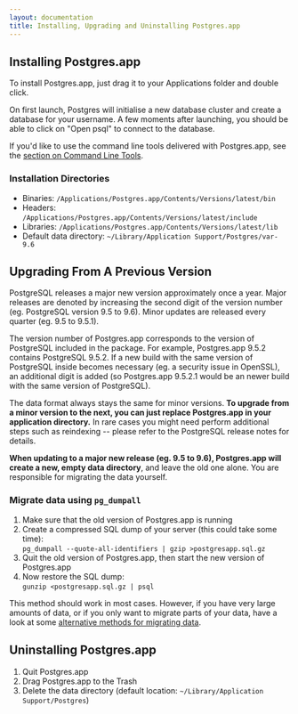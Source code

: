 ```yaml
---
layout: documentation
title: Installing, Upgrading and Uninstalling Postgres.app
---
```


## Installing Postgres.app

To install Postgres.app, just drag it to your Applications folder and double click.

On first launch, Postgres will initialise a new database cluster and create a database for your username.
A few moments after launching, you should be able to click on "Open psql" to connect to the database.

If you'd like to use the command line tools delivered with Postgres.app, see the [section on Command Line Tools](cli-tools.html).

### Installation Directories

- Binaries: `/Applications/Postgres.app/Contents/Versions/latest/bin`
- Headers: `/Applications/Postgres.app/Contents/Versions/latest/include`
- Libraries: `/Applications/Postgres.app/Contents/Versions/latest/lib`
- Default data directory: `~/Library/Application Support/Postgres/var-9.6`

## <a name="upgrading"></a>Upgrading From A Previous Version

PostgreSQL releases a major new version approximately once a year. Major releases are denoted by increasing the second digit of the version number (eg. PostgreSQL version 9.5 to 9.6). Minor updates are released every quarter (eg. 9.5 to 9.5.1).

The version number of Postgres.app corresponds to the version of PostgreSQL included in the package. For example, Postgres.app 9.5.2 contains PostgreSQL 9.5.2. If a new build with the same version of PostgreSQL inside becomes necessary (eg. a security issue in OpenSSL), an additional digit is added (so Postgres.app 9.5.2.1 would be an newer build with the same version of PostgreSQL).

The data format always stays the same for minor versions. **To upgrade from a minor version to the next, you can just replace Postgres.app in your application directory.** In rare cases you might need perform additional steps such as reindexing -- please refer to the PostgreSQL release notes for details.

**When updating to a major new release (eg. 9.5 to 9.6), Postgres.app will create a new, empty data directory**, and leave the old one alone. You are responsible for migrating the data yourself.

### Migrate data using `pg_dumpall`

1.	Make sure that the old version of Postgres.app is running
1.	Create a compressed SQL dump of your server (this could take some time):<br>
	`pg_dumpall --quote-all-identifiers | gzip >postgresapp.sql.gz`
1.  Quit the old version of Postgres.app, then start the new version of Postgres.app
1.	Now restore the SQL dump:<br>
	`gunzip <postgresapp.sql.gz | psql`

This method should work in most cases. However, if you have very large amounts of data,
or if you only want to migrate parts of your data, have a look at
some [alternative methods for migrating data](migrating-data.html).

## Uninstalling Postgres.app

1. Quit Postgres.app
2. Drag Postgres.app to the Trash
3. Delete the data directory (default location: `~/Library/Application Support/Postgres`)
